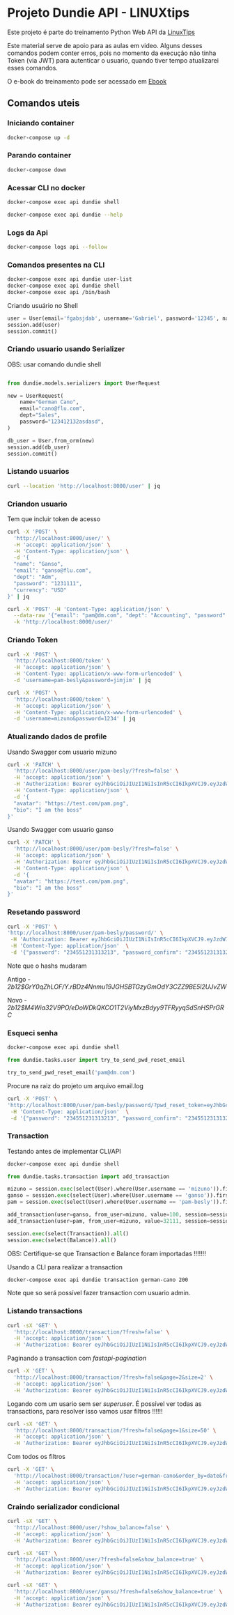 # Projeto Dundie API - LINUXtips

Este projeto é parte do treinamento Python Web API da [LinuxTips](https://linuxtips.io)

Este material serve de apoio para as aulas em video. Alguns desses comandos podem conter erros, pois no momento da execução 
não tinha Token (via JWT) para autenticar o usuario, quando tiver tempo atualizarei esses comandos.

O e-book do treinamento pode ser acessado em [Ebook](https://rochacbruno.github.io/dundie-api/)

## Comandos uteis 

### Iniciando container

```bash
docker-compose up -d 
```

### Parando container

```bash
docker-compose down
```

### Acessar CLI no docker 

```bash
docker-compose exec api dundie shell
```
```bash
docker-compose exec api dundie --help
```

### Logs da Api

```bash
docker-compose logs api --follow
```

### Comandos presentes na CLI

```bash
docker-compose exec api dundie user-list
docker-compose exec api dundie shell
docker-compose exec api /bin/bash
```
Criando usuário no Shell

```python
user = User(email='fgabsjdab', username='Gabriel', password='12345', name='Gabriel Mizuno', dept='sales', currency='USD')
session.add(user)
session.commit()
```

### Criando usuario usando Serializer

OBS: usar comando dundie shell

```python

from dundie.models.serializers import UserRequest

new = UserRequest(
    name="German Cano",
    email="cano@flu.com",
    dept="Sales",
    password="123412132asdasd",
)

db_user = User.from_orm(new)
session.add(db_user)
session.commit()
```

### Listando usuarios

```bash
curl --location 'http://localhost:8000/user' | jq
```
### Criandon usuario

Tem que incluir token de acesso

```bash
curl -X 'POST' \
  'http://localhost:8000/user/' \
  -H 'accept: application/json' \
  -H 'Content-Type: application/json' \
  -d '{
  "name": "Ganso",
  "email": "ganso@flu.com",
  "dept": "Adm",
  "password": "1231111",
  "currency": "USD"
}' | jq
```

```bash
curl -X 'POST' -H 'Content-Type: application/json' \
  --data-raw '{"email": "pam@dm.com", "dept": "Accounting", "password": "jimjim", "name": "Pam Besly"}' \
  -k 'http://localhost:8000/user/'
```

### Criando Token

```bash
curl -X 'POST' \
  'http://localhost:8000/token' \
  -H 'accept: application/json' \
  -H 'Content-Type: application/x-www-form-urlencoded' \
  -d 'username=pam-besly&password=jimjim' | jq
```

```bash
curl -X 'POST' \
  'http://localhost:8000/token' \
  -H 'accept: application/json' \
  -H 'Content-Type: application/x-www-form-urlencoded' \
  -d 'username=mizuno&password=1234' | jq
```

### Atualizando dados de profile 

Usando Swagger com usuario mizuno

```bash
curl -X 'PATCH' \
  'http://localhost:8000/user/pam-besly/?fresh=false' \
  -H 'accept: application/json' \
  -H 'Authorization: Bearer eyJhbGciOiJIUzI1NiIsInR5cCI6IkpXVCJ9.eyJzdWIiOiJtaXp1bm8iLCJmcmVzaCI6dHJ1ZSwiZXhwIjoxNjg2OTUxMzc0LCJzY29wZSI6ImFjY2Vzc190b2tlbiJ9.GWoHCUbfK_kilIYEEPUqd-_66OalgqV9V2MtElacSok' \
  -H 'Content-Type: application/json' \
  -d '{
  "avatar": "https://test.com/pam.png",
  "bio": "I am the boss"
}'
```

Usando Swagger com usuario ganso

```bash
curl -X 'PATCH' \
  'http://localhost:8000/user/pam-besly/?fresh=false' \
  -H 'accept: application/json' \
  -H 'Authorization: Bearer eyJhbGciOiJIUzI1NiIsInR5cCI6IkpXVCJ9.eyJzdWIiOiJnYW5zbyIsImZyZXNoIjp0cnVlLCJleHAiOjE2ODY5NTEzMzcsInNjb3BlIjoiYWNjZXNzX3Rva2VuIn0.9zPSKxLO0W8ejLfOz_PuXVvLQgP9Xoh6tKf5u2AnA2E' \
  -H 'Content-Type: application/json' \
  -d '{
  "avatar": "https://test.com/pam.png",
  "bio": "I am the boss"
}'
```

### Resetando password

```bash
curl -X 'POST' \
'http://localhost:8000/user/pam-besly/password/' \
 -H 'Authorization: Bearer eyJhbGciOiJIUzI1NiIsInR5cCI6IkpXVCJ9.eyJzdWIiOiJtaXp1bm8iLCJmcmVzaCI6dHJ1ZSwiZXhwIjoxNjg2OTU0NzI4LCJzY29wZSI6ImFjY2Vzc190b2tlbiJ9.ujfmX3kRdA070I7oDy_RuHgK10m1DQPk7-1K8M5B6to' \
 -H 'Content-Type: application/json'  \
 -d '{"password": "234551231313213", "password_confirm": "234551231313213"}' | jq
```

Note que o hashs mudaram

Antigo - _$2b$12$GrY0qZhLOF/Y.rBDz4Nnmu19JGHSBTGzyGmOdY3CZZ9BE5l2UJvZW_

Novo - _$2b$12$M4Wia32V9PO/eDoWDkQKCO1T2ViyMxzBdyy9TFRyyqSdSnHSPrGRC_

### Esqueci senha

```bash
docker-compose exec api dundie shell
```

```python
from dundie.tasks.user import try_to_send_pwd_reset_email

try_to_send_pwd_reset_email('pam@dm.com')
```

Procure na raiz do projeto um arquivo email.log

```bash
curl -X 'POST' \
'http://localhost:8000/user/pam-besly/password/?pwd_reset_token=eyJhbGciOiJIUzI1NiIsInR5cCI6IkpXVCJ9.eyJzdWIiOiJwYW0tYmVzbHkiLCJleHAiOjE2ODcwMDg1OTMsInNjb3BlIjoicHdkX3Jlc2V0In0.pAi4apawiBsFu5XQWaic-i0AxAbq2B8OGaeOLhVyYKw' \
 -H 'Content-Type: application/json'  \
 -d '{"password": "234551231313213", "password_confirm": "234551231313213"}' | jq
```

### Transaction

Testando antes de implementar CLI/API

```bash
docker-compose exec api dundie shell
```

```python
from dundie.tasks.transaction import add_transaction

mizuno = session.exec(select(User).where(User.username == 'mizuno')).first()
ganso = session.exec(select(User).where(User.username == 'ganso')).first()
pam = session.exec(select(User).where(User.username == 'pam-besly')).first()

add_transaction(user=ganso, from_user=mizuno, value=100, session=session)
add_transaction(user=pam, from_user=mizuno, value=32111, session=session)

session.exec(select(Transaction)).all()
session.exec(select(Balance)).all()
```

OBS: Certifique-se que Transaction e Balance foram importadas !!!!!!!

Usando a CLI para realizar a transaction

```bash
docker-compose exec api dundie transaction german-cano 200
```
Note que so será possível fazer transaction com usuario admin.

### Listando transactions

```bash
curl -sX 'GET' \
  'http://localhost:8000/transaction/?fresh=false' \
  -H 'accept: application/json' \
  -H 'Authorization: Bearer eyJhbGciOiJIUzI1NiIsInR5cCI6IkpXVCJ9.eyJzdWIiOiJtaXp1bm8iLCJmcmVzaCI6dHJ1ZSwiZXhwIjoxNjg3MDk2MDc2LCJzY29wZSI6ImFjY2Vzc190b2tlbiJ9.QF0eHtph2QolumQalZL-Dnw6pxHZZYIounPEkqSD7bo' | jq
```
Paginando a transaction com _fastapi-pagination_

```bash
curl -X 'GET' \
  'http://localhost:8000/transaction/?fresh=false&page=2&size=2' \
  -H 'accept: application/json' \
  -H 'Authorization: Bearer eyJhbGciOiJIUzI1NiIsInR5cCI6IkpXVCJ9.eyJzdWIiOiJtaXp1bm8iLCJmcmVzaCI6dHJ1ZSwiZXhwIjoxNjg3MDk2Nzk5LCJzY29wZSI6ImFjY2Vzc190b2tlbiJ9.mCc1aDAhIDBpHH0krcV6237Soeqx-vHI-H8shSQBSg8' | jq
```

Logando com um usario sem ser _superuser_. É possível ver todas as transactions, para resolver isso vamos usar filtros !!!!!!
```bash
curl -sX 'GET' \
  'http://localhost:8000/transaction/?fresh=false&page=1&size=50' \
  -H 'accept: application/json' \
  -H 'Authorization: Bearer eyJhbGciOiJIUzI1NiIsInR5cCI6IkpXVCJ9.eyJzdWIiOiJwYW0tYmVzbHkiLCJmcmVzaCI6dHJ1ZSwiZXhwIjoxNjg3MDk3ODIxLCJzY29wZSI6ImFjY2Vzc190b2tlbiJ9.PChKDUUBEc0OE3eht-cWO8QSsApCIbPaUDvzdZ3YMjE' | jq
```
Com todos os filtros 

```bash
curl -X 'GET' \
  'http://localhost:8000/transaction/?user=german-cano&order_by=date&fresh=false&page=1&size=50' \
  -H 'accept: application/json' \
  -H 'Authorization: Bearer eyJhbGciOiJIUzI1NiIsInR5cCI6IkpXVCJ9.eyJzdWIiOiJtaXp1bm8iLCJmcmVzaCI6dHJ1ZSwiZXhwIjoxNjg3MDk4NTMzLCJzY29wZSI6ImFjY2Vzc190b2tlbiJ9.YmWyde9nYTkuZJiPXxGiYfPZV-mhz1bzxp9XZNU9wf4' | jq
```

### Craindo serializador condicional 

```bash
curl -sX 'GET' \
  'http://localhost:8000/user/?show_balance=false' \
  -H 'accept: application/json' \
  -H 'Authorization: Bearer eyJhbGciOiJIUzI1NiIsInR5cCI6IkpXVCJ9.eyJzdWIiOiJtaXp1bm8iLCJmcmVzaCI6dHJ1ZSwiZXhwIjoxNjg3MTAzODAxLCJzY29wZSI6ImFjY2Vzc190b2tlbiJ9.yZ6BqVdPZuVFDAhx4snjfogP51nBog3o-8Ycg3xrKhw' | jq
```

```bash
curl -sX 'GET' \
  'http://localhost:8000/user/?fresh=false&show_balance=true' \
  -H 'accept: application/json' \
  -H 'Authorization: Bearer eyJhbGciOiJIUzI1NiIsInR5cCI6IkpXVCJ9.eyJzdWIiOiJtaXp1bm8iLCJmcmVzaCI6dHJ1ZSwiZXhwIjoxNjg3MTAzODAxLCJzY29wZSI6ImFjY2Vzc190b2tlbiJ9.yZ6BqVdPZuVFDAhx4snjfogP51nBog3o-8Ycg3xrKhw' | jq
```

```bash
curl -sX 'GET' \
  'http://localhost:8000/user/ganso/?fresh=false&show_balance=true' \
  -H 'accept: application/json' \
  -H 'Authorization: Bearer eyJhbGciOiJIUzI1NiIsInR5cCI6IkpXVCJ9.eyJzdWIiOiJtaXp1bm8iLCJmcmVzaCI6dHJ1ZSwiZXhwIjoxNjg3MTAzODAxLCJzY29wZSI6ImFjY2Vzc190b2tlbiJ9.yZ6BqVdPZuVFDAhx4snjfogP51nBog3o-8Ycg3xrKhw' | jq
```